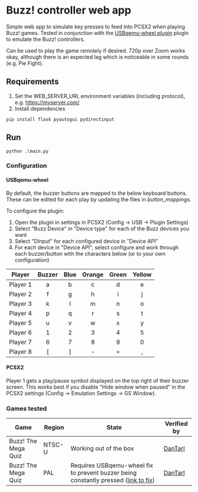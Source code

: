 # Buzz! controller web app
Simple web app to simulate key presses to feed into PCSX2 when playing Buzz! games. Tested in conjunction with the [USBqemu-wheel plugin](https://github.com/jackun/USBqemu-wheel) plugin to emulate the Buzz! controllers.

Can be used to play the game remotely if desired. 720p over Zoom works okay, although there is an expected lag which is noticeable in some rounds (e.g. Pie Fight).

## Requirements
1. Set the WEB_SERVER_URL environment variables (including protocol), e.g. https://myserver.com/
2. Install dependencies
```
pip install flask pyautogui pydirectinput
```

## Run
```
python .\main.py
```

### Configuration
#### USBqemu-wheel
By default, the buzzer buttons are mapped to the below keyboard buttons. These can be edited for each play by updating the files in *button_mappings*.

To configure the plugin:
1. Open the plugin in settings in PCSX2 (Config -> USB -> Plugin Settings)
2. Select "Buzz Device" in "Device type" for each of the Buzz devices you want
3. Select "DInput" for each configured device in "Device API"
4. For each device in "Device API", select configure and work through each buzzer/button with the characters below (or to your own configuration)

| Player   | Buzzer   | Blue   | Orange   | Green   | Yellow   |
| -------- | :------: | :----: | :------: | :-----: | :------: |
| Player 1 | a        | b      | c        | d       | e        |
| Player 2 | f        | g      | h        | i       | j        |
| Player 3 | k        | l      | m        | n       | o        |
| Player 4 | p        | q      | r        | s       | t        |
| Player 5 | u        | v      | w        | x       | y        |
| Player 6 | 1        | 2      | 3        | 4       | 5        |
| Player 7 | 6        | 7      | 8        | 9       | 0        |
| Player 8 | [        | ]      | -        | =       | ,        |

#### PCSX2
Player 1 gets a play/pause symbol displayed on the top right of their buzzer screen. This works best if you disable "Hide window when paused" in the PCSX2 settings (Config -> Emulation Settings -> GS Window).

### Games tested
| Game | Region | State | Verified by |
| --- | --- | --- | --- |
| Buzz! The Mega Quiz | NTSC-U | Working out of the box | [DanTarl](https://github.com/DanTarl) |
| Buzz! The Mega Quiz | PAL | Requires USBqemu-wheel fix to prevent buzzer being constantly pressed ([link to fix](https://github.com/jackun/USBqemu-wheel/issues/31#issuecomment-625177710)) | [DanTarl](https://github.com/DanTarl) |
